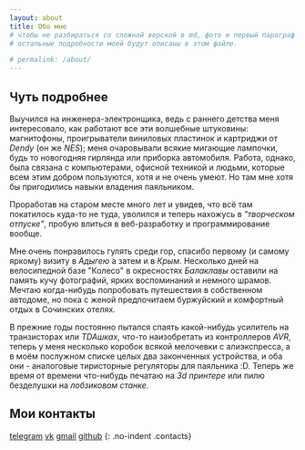 ```yaml
---
layout: about
title: Обо мне
# чтобы не разбираться со сложной верской в md, фото и первый параграф текста вставил прямо в лейаут 'about'.
# остальные подробности моей будут описаны в этом файле.

# permalink: /about/
---
```


## Чуть подробнее
Выучился на инженера-электронщика, ведь с раннего детства меня интересовало, как работают все эти волшебные штуковины: 
магнитофоны, проигрыватели виниловых пластинок и картриджи от _Dendy_ (он же _NES_); меня очаровывали всякие мигающие
лампочки, будь то новогодняя гирлянда или приборка автомобиля. Работа, однако, была связана с компьютерами, офисной
техникой и людьми, которые всем этим добром пользуются, хотя и не очень умеют. Но там мне хотя бы пригодились навыки
владения паяльником.

Проработав на старом месте много лет и увидев, что всё там покатилось куда-то не туда, уволился и теперь нахожусь в 
_"творческом отпуске"_, пробую влиться в веб-разработку и программирование вообще.

Мне очень понравилось гулять среди гор, спасибо первому (и самому яркому) визиту в _Адыгею_ а затем и в _Крым_. Несколько 
дней на велосипедной базе "Колесо" в окресностях _Балаклавы_ оставили на память кучу фотографий, ярких воспоминаний и 
немного шрамов. Мечтаю когда-нибудь попробовать путешествия в собственном автодоме, но пока с женой предпочитаем
буржуйский и комфортный отдых в Сочинских отелях.

В прежние годы постоянно пытался спаять какой-нибудь усилитель на транзисторах или _TDAшках_, что-то наизобретать из
контроллеров _AVR_, теперь у меня несколько коробок всякой мелочевки с алиэкспресса, а в моём послужном списке целых
два законченных устройства, и оба они - аналоговые тиристорные регуляторы для паяльника :D. Теперь же время от времени
что-нибудь печатаю на _3d принтере_ или пилю безделушки на _лобзиковом станке_.

## Мои контакты

[telegram]() [vk]() [gmail]() [github]()
{: .no-indent .contacts}
